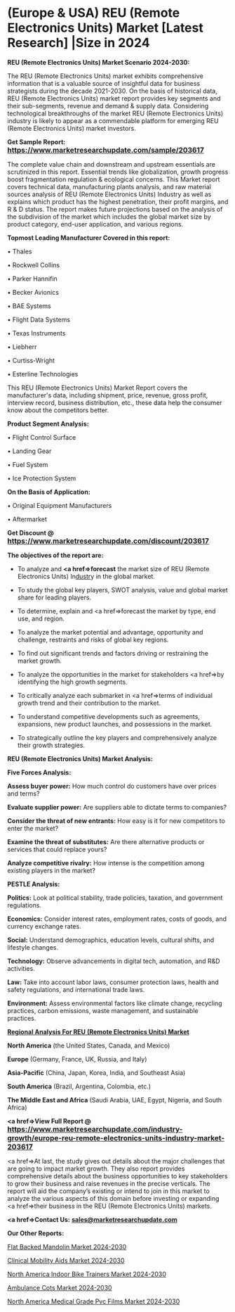 # (Europe & USA) REU (Remote Electronics Units) Market [Latest Research] |Size in 2024

<strong>REU (Remote Electronics Units) Market Scenario 2024-2030:</strong>

The REU (Remote Electronics Units) market exhibits comprehensive information that is a valuable source of insightful data for business strategists during the decade 2021-2030. On the basis of historical data, REU (Remote Electronics Units) market report provides key segments and their sub-segments, revenue and demand &amp; supply data. Considering technological breakthroughs of the market REU (Remote Electronics Units) industry is likely to appear as a commendable platform for emerging REU (Remote Electronics Units) market investors.

<strong>Get Sample Report: <a href=https://www.marketresearchupdate.com/sample/203617><font size=3 color=#0000ff>https://www.marketresearchupdate.com/sample/203617</font></a></strong>

The complete value chain and downstream and upstream essentials are scrutinized in this report. Essential trends like globalization, growth progress boost fragmentation regulation &amp; ecological concerns. This Market report covers technical data, manufacturing plants analysis, and raw material sources analysis of REU (Remote Electronics Units) Industry as well as explains which product has the highest penetration, their profit margins, and R & D status. The report makes future projections based on the analysis of the subdivision of the market which includes the global market size by product category, end-user application, and various regions.

<strong>Topmost Leading Manufacturer Covered in this report:</strong>

• Thales

• Rockwell Collins

• Parker Hannifin

• Becker Avionics

• BAE Systems

• Flight Data Systems

• Texas Instruments

• Liebherr

• Curtiss-Wright

• Esterline Technologies

This REU (Remote Electronics Units) Market Report covers the manufacturer's data, including shipment, price, revenue, gross profit, interview record, business distribution, etc., these data help the consumer know about the competitors better.

<strong>Product Segment Analysis: </strong>

• Flight Control Surface

• Landing Gear

• Fuel System

• Ice Protection System

<strong>On the Basis of Application:</strong>

• Original Equipment Manufacturers

• Aftermarket

<strong>Get Discount @ <a href=https://www.marketresearchupdate.com/discount/203617><font size=3 color=#0000ff>https://www.marketresearchupdate.com/discount/203617</font></a></strong>

<strong><b>The objectives of the report are:</b></strong>

- To analyze and <strong><a href=><strong>forecast</strong></a></strong> the market size of REU (Remote Electronics Units) In<a href=ASDF991299>dustr</a>y in the global market.

- To study the global key players, SWOT analysis, value and global market share for leading players.

- To determine, explain and <a href=>forecast</a> the market by type, end use, and region.

- To analyze the market potential and advantage, opportunity and challenge, restraints and risks of global key regions.

- To find out significant trends and factors driving or restraining the market growth.

- To analyze the opportunities in the market for stakeholders <a href=>by</a> identifying the high growth segments.

- To critically analyze each submarket in <a href=>terms</a> of individual growth trend and their contribution to the market.

- To understand competitive developments such as agreements, expansions, new product launches, and possessions in the market.

- To strategically outline the key players and comprehensively analyze their growth strategies.

<strong>REU (Remote Electronics Units) Market Analysis:</strong>

<strong>Five Forces Analysis:</strong>

<strong>Assess buyer power:</strong> How much control do customers have over prices and terms?

<strong>Evaluate supplier power:</strong> Are suppliers able to dictate terms to companies?

<strong>Consider the threat of new entrants:</strong> How easy is it for new competitors to enter the market?

<strong>Examine the threat of substitutes:</strong> Are there alternative products or services that could replace yours?

<strong>Analyze competitive rivalry:</strong> How intense is the competition among existing players in the market?

<strong>PESTLE Analysis:</strong>

<strong>Politics:</strong> Look at political stability, trade policies, taxation, and government regulations.

<strong>Economics:</strong> Consider interest rates, employment rates, costs of goods, and currency exchange rates.

<strong>Social:</strong> Understand demographics, education levels, cultural shifts, and lifestyle changes.

<strong>Technology:</strong> Observe advancements in digital tech, automation, and R&D activities.

<strong>Law:</strong> Take into account labor laws, consumer protection laws, health and safety regulations, and international trade laws.

<strong>Environment:</strong> Assess environmental factors like climate change, recycling practices, carbon emissions, waste management, and sustainable practices.

<strong><u><b>Regional Analysis For REU (Remote Electronics Units) Market</b></u></strong>

<strong><b>North America</b></strong> (the United States, Canada, and Mexico)

<strong><b>Europe </b></strong>(Germany, France, UK, Russia, and Italy)

<strong><b>Asia-Pacific</b></strong> (China, Japan, Korea, India, and Southeast Asia)

<strong><b>South America</b></strong> (Brazil, Argentina, Colombia, etc.)

<strong><b>The Middle East and Africa</b></strong> (Saudi Arabia, UAE, Egypt, Nigeria, and South Africa)

<strong><a href=>View Full Report</a> @ <a href=https://www.marketresearchupdate.com/industry-growth/europe-reu-remote-electronics-units-industry-market-203617><font size=3 color=#0000ff>https://www.marketresearchupdate.com/industry-growth/europe-reu-remote-electronics-units-industry-market-203617</font></a></strong>

<a href=>At last,</a> the study gives out details about the major challenges that are going to impact market growth. They also report provides comprehensive details about the business opportunities to key stakeholders to grow their business and raise revenues in the precise verticals. The report will aid the company’s existing or intend to join in this market to analyze the various aspects of this domain before investing or expanding <a href=>their</a> business in the REU (Remote Electronics Units) markets.

<strong><a href=>Contact Us:</a></strong>
<strong>sales@marketresearchupdate.com</strong>

<strong>Our Other Reports:</strong>

<a href=https://www.linkedin.com/pulse/flat-backed-mandolin-market-growth-possibilities>Flat Backed Mandolin Market 2024-2030</a>

<a href=https://www.linkedin.com/pulse/clinical-mobility-aids-market-report>Clinical Mobility Aids Market 2024-2030</a>

<a href=https://www.linkedin.com/pulse/north-america-indoor-bike-trainers-market-2030-future>North America Indoor Bike Trainers Market 2024-2030</a>

<a href=https://www.linkedin.com/pulse/ambulance-cots-market-2023-what-factors-x7zof/>Ambulance Cots Market 2024-2030</a>

<a href=https://www.linkedin.com/pulse/north-america-medical-grade-pvc-films-market-l1tyf/>North America Medical Grade Pvc Films Market 2024-2030</a>

